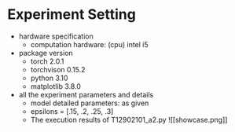# Experiment Setting
- hardware specification
	- computation hardware: (cpu) intel i5
- package version
	- torch 2.0.1
	- torchvison 0.15.2
	- python 3.10
	- matplotlib 3.8.0
- all the experiment parameters and details
	- model detailed parameters: as given
	- epsilons = \[.15, .2, .25, .3\]
	- The execution results of T12902101_a2.py ![[showcase.png]]